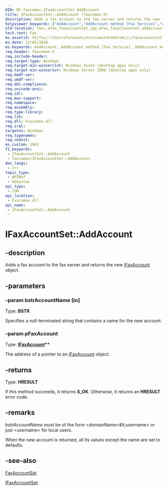 ```yaml
---
UID: NF:faxcomex.IFaxAccountSet.AddAccount
title: IFaxAccountSet::AddAccount (faxcomex.h)
description: Adds a fax account to the fax server and returns the new IFaxAccount object.
helpviewer_keywords: ["AddAccount","AddAccount method [Fax Service]","AddAccount method [Fax Service]","IFaxAccountSet interface","IFaxAccountSet interface [Fax Service]","AddAccount method","IFaxAccountSet.AddAccount","IFaxAccountSet::AddAccount","_mfax_faxaccountset.addaccount","fax._mfax_faxaccountset_addaccount","fax._mfax_faxaccountset_cpp_mfax_faxaccountset_addaccount_cpp","faxcomex/IFaxAccountSet::AddAccount"]
old-location: fax\_mfax_faxaccountset_cpp_mfax_faxaccountset_addaccount_cpp.htm
tech.root: Fax
ms.assetid: VS|fax|~\fax\reference\serviceextendedcom\i\ifaxaccountset\addaccount.htm
ms.date: 12/05/2018
ms.keywords: AddAccount, AddAccount method [Fax Service], AddAccount method [Fax Service],IFaxAccountSet interface, IFaxAccountSet interface [Fax Service],AddAccount method, IFaxAccountSet.AddAccount, IFaxAccountSet::AddAccount, _mfax_faxaccountset.addaccount, fax._mfax_faxaccountset_addaccount, fax._mfax_faxaccountset_cpp_mfax_faxaccountset_addaccount_cpp, faxcomex/IFaxAccountSet::AddAccount
req.header: faxcomex.h
req.include-header: 
req.target-type: Windows
req.target-min-winverclnt: Windows Vista [desktop apps only]
req.target-min-winversvr: Windows Server 2008 [desktop apps only]
req.kmdf-ver: 
req.umdf-ver: 
req.ddi-compliance: 
req.unicode-ansi: 
req.idl: 
req.max-support: 
req.namespace: 
req.assembly: 
req.type-library: 
req.lib: 
req.dll: Fxscomex.dll
req.irql: 
targetos: Windows
req.typenames: 
req.redist: 
ms.custom: 19H1
f1_keywords:
 - IFaxAccountSet::AddAccount
 - faxcomex/IFaxAccountSet::AddAccount
dev_langs:
 - c++
topic_type:
 - APIRef
 - kbSyntax
api_type:
 - COM
api_location:
 - Fxscomex.dll
api_name:
 - IFaxAccountSet::AddAccount
---
```


# IFaxAccountSet::AddAccount


## -description

Adds a fax account to the fax server and returns the new <a href="/previous-versions/windows/desktop/api/faxcomex/nn-faxcomex-ifaxaccount">IFaxAccount</a> object.

## -parameters

### -param bstrAccountName [in]

Type: <b>BSTR</b>

Specifies a null-terminated string that contains a name for the new account.

### -param pFaxAccount

Type: <b><a href="/previous-versions/windows/desktop/api/faxcomex/nn-faxcomex-ifaxaccount">IFaxAccount</a>**</b>

The address of a pointer to an <a href="/previous-versions/windows/desktop/api/faxcomex/nn-faxcomex-ifaxaccount">IFaxAccount</a> object.

## -returns

Type: <b>HRESULT</b>

If this method succeeds, it returns <b xmlns:loc="http://microsoft.com/wdcml/l10n">S_OK</b>. Otherwise, it returns an <b xmlns:loc="http://microsoft.com/wdcml/l10n">HRESULT</b> error code.

## -remarks

<i>bstrAccountName</i> must be of the form &lt;domainName&gt;\&lt;username&gt; or just &lt;username&gt; for local users.

When the new account is returned, all its values except the name are set to defaults.

## -see-also

<a href="/previous-versions/windows/desktop/fax/-mfax-faxaccountset">FaxAccountSet</a>



<a href="/previous-versions/windows/desktop/api/faxcomex/nn-faxcomex-ifaxaccountset">IFaxAccountSet</a>

